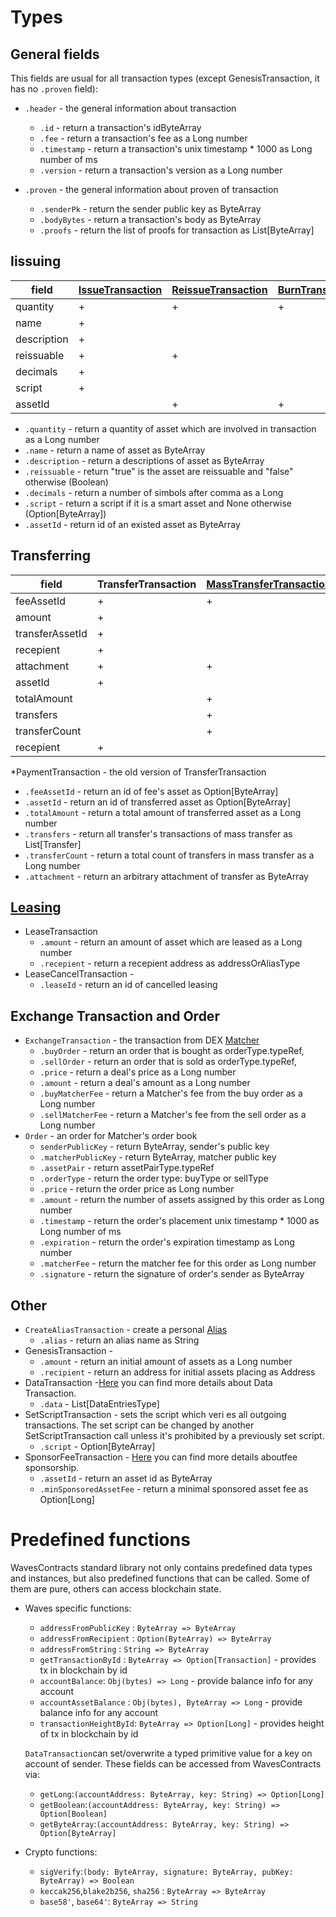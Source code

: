 # Types
## General fields
This fields are usual for all transaction types (except GenesisTransaction, it has no `.proven` field):

* `.header` - the general information about transaction
  - `.id` - return a transaction's idByteArray
  - `.fee` - return a transaction's fee as a Long number
  - `.timestamp` - return a transaction's unix timestamp * 1000 as Long number of ms
  - `.version` - return a transaction's version as a Long number

* `.proven` -  the general information about proven of transaction
   - `.senderPk` - return the sender public key as ByteArray
   - `.bodyBytes` - return a transaction's body as ByteArray
   - `.proofs` - return the list of proofs for transaction as List[ByteArray]
   
## Iissuing

| field	| [IssueTransaction](https://docs.wavesplatform.com/waves-client/assets-management/issue-an-asset.html) |	[ReissueTransaction](https://docs.wavesplatform.com/waves-client/assets-management/issue-an-asset.html)	| [BurnTransaction](https://docs.wavesplatform.com/waves-client/assets-management/burn-an-asset.html) |
| ------------- | ------------- | ------------- | ------------- |
| quantity	| + |	+	| + |
| name	| +	| | | 
| description |	+ |		| |
| reissuable |	+ |	+	| |
| decimals |	+		| | |
| script	| + |		|||
| assetId	|	 | + | + |

* `.quantity` - return a quantity of asset which are involved in transaction as a Long number
* `.name` - return a name of asset as ByteArray
* `.description` - return a descriptions of asset as ByteArray
* `.reissuable` - return "true" is the asset are reissuable and "false" otherwise (Boolean)
* `.decimals` - return a number of simbols after comma as a Long
* `.script` - return a script if it is a smart asset and None otherwise (Option[ByteArray])
* `.assetId` - return id of an existed asset as ByteArray

## Transferring

| field | TransferTransaction	| [MassTransferTransaction](https://docs.wavesplatform.com/technical-details/mass-transfer-transaction.html)	| PaymentTransaction* |
| ------------- | ------------- | ------------- | ------------- |
| feeAssetId	| +	| +	| |
| amount	| +	|	 | + | 
| transferAssetId	| +	| 	|  | 
| recepient |	+	|	| + |
| attachment	| +	| +	| | 
| assetId	|	+ |	| |
| totalAmount	| |	+	| |
| transfers	|		| + | |
|transferCount|	|	+ |	| 
|recepient|+|||

*PaymentTransaction - the old version of TransferTransaction
* `.feeAssetId` - return an id of fee's asset as Option[ByteArray]
* `.assetId` - return an id of transferred asset as Option[ByteArray]
* `.totalAmount` - return a total amount of transferred asset as a Long number 
* `.transfers` - return all transfer's transactions of mass transfer as List[Transfer]
* `.transferCount` - return a total count of transfers in mass transfer as a Long number 
* `.attachment` - return an arbitrary attachment of transfer as ByteArray

## [Leasing](https://docs.wavesplatform.com/waves-client/account-management/waves-leasing.html)
* LeaseTransaction
   - `.amount` - return an amount of asset which are leased as a Long number
   - `.recepient` -	return a recepient address as addressOrAliasType  
* LeaseCancelTransaction - 
   - `.leaseId` - return an id of cancelled leasing

## Exchange Transaction and Order 
* `ExchangeTransaction` - the transaction from DEX [Matcher](https://docs.wavesplatform.com/platform-features/decentralized-cryptocurrency-exchange-dex.html)
  - `.buyOrder` - return an order that is bought as orderType.typeRef,
  - `.sellOrder` -  return an order that is sold as orderType.typeRef,
  - `.price` - return a deal's price as a Long number
  - `.amount` - return a deal's amount as a Long number
  - `.buyMatcherFee` - return a Matcher's fee from the buy order as a Long number
  - `.sellMatcherFee` - return a Matcher's fee from the sell order as a Long number
* `Order` - an order for Matcher's order book   
  - `senderPublicKey` - return ByteArray, sender's public key
  - `.matcherPublicKey` - return ByteArray, matcher public key
  - `.assetPair` - return assetPairType.typeRef
  - `.orderType` - return the order type: buyType or sellType 
  - `.price` - return the order price as Long number
  - `.amount` - return the number of assets assigned by this order as Long number
  - `.timestamp` - return the order's placement unix timestamp * 1000 as Long number of ms
  - `.expiration` - return the order's expiration timestamp as Long number
  - `.matcherFee` - return the matcher fee for this order as Long number
  - `.signature` - return the signature of order's sender as ByteArray 
    
## Other
* `CreateAliasTransaction` - create a personal [Alias](https://docs.wavesplatform.com/waves-client/account-management/creating-an-alias.html)
   - `.alias` - return an alias name as String
* GenesisTransaction - 
   - `.amount` - return an initial amount of assets as a Long number
   - `.recipient` - return an address for initial assets placing as Address
* DataTransaction -[Here](https://docs.wavesplatform.com/technical-details/data-transaction.html) you can find more details about Data Transaction.
   - `.data` - List[DataEntriesType]
* SetScriptTransaction - sets the script which veri es all outgoing transactions. The set script can be changed by another SetScriptTransaction call unless it's prohibited by a previously set script.
   - `.script` - Option[ByteArray]
* SponsorFeeTransaction - [Here](https://docs.wavesplatform.com/technical-details/sponsored-fee.html)  you can find more details aboutfee sponsorship.
   - `.assetId` - return an asset id as ByteArray
   - `.minSponsoredAssetFee` - return a minimal sponsored asset fee as Option[Long]
 
# Predefined functions

WavesContracts standard library not only contains predefined data types and instances, but also predefined functions that can be called. Some of them are pure, others can access blockchain state.

* Waves specific functions:
   - `addressFromPublicKey` : `ByteArray => ByteArray`
   - `addressFromRecipient` : `Option(ByteArray) => ByteArray`
   - `addressFromString` : `String => ByteArray`
   - `getTransactionById` : `ByteArray => Option[Transaction]` - provides tx in blockchain by id
   - `accountBalance`: `Obj(bytes) => Long` - provide balance info for any account
   - `accountAssetBalance` : `Obj(bytes), ByteArray => Long` - provide balance info for any account
   - `transactionHeightById`: `ByteArray => Option[Long]` - provides height of tx in blockchain by id
 
    `DataTransaction`can set/overwrite a typed primitive value for a key on account of sender. These fields can be accessed from         WavesContracts via:
    
   - `getLong`:`(accountAddress: ByteArray, key: String) => Option[Long]`
   - `getBoolean`:`(accountAddress: ByteArray, key: String) => Option[Boolean]`
   - `getByteArray`:`(accountAddress: ByteArray, key: String) => Option[ByteArray]`
  
* Crypto functions:
	- `sigVerify`:`(body: ByteArray, signature: ByteArray, pubKey: ByteArray) => Boolean`
	- `keccak256`,`blake2b256`, `sha256` : `ByteArray => ByteArray`
	- `base58'`, `base64'`: `ByteArray => String` 		
